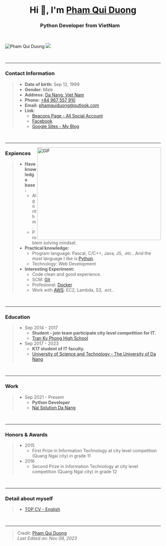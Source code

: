 <h1 align="center">Hi 👋, I'm <a href="https://beacons.ai/PQD" target="blank">
Pham Qui Duong</a></h1>
<h3 align="center">Python Developer from VietNam
<img src="https://icons.iconarchive.com/icons/custom-icon-design/all-country-flag/16/Vietnam-Flag-icon.png" width="16" height="16"></h3><br>

<p align="left">
	<img src="https://komarev.com/ghpvc/?username=phamquiduong&label=Profile%20views&color=0e75b6&style=flat" alt="Pham Qui Duong" />
	<img src="https://img.shields.io/github/followers/phamquiduong?label=Follow" />
</p>

<br>

---

### Contact Information
> - **Date of birth:** Sep 12, 1999
> - **Gender:** Male
> - **Address:** [Da Nang, Viet Nam](https://maps.app.goo.gl/9a21WfjSv58gNSeM9)
> - **Phone:** [+84 967 557 910](tel:+84967557910)
> - **Email:** [phamquiduong@outlook.com](mailto:phamquiduong@outlook.com)
> - **Link**:
> 	- [Beacons Page - All Social Account](https://beacons.ai/pqd)
>	- [Facebook](https://www.facebook.com/PhamQuiDuong)
>	- [Google Sites - My Blog](https://sites.google.com/view/phamquiduong)

<br>

---

<img align="right" top="500" height="300" width="400" alt="GIF" src="https://media.giphy.com/media/SWoSkN6DxTszqIKEqv/giphy.gif">

### Expiences
> - **Have knowledge base:**
> 	- Algorithm.
> 	- Problem solving mindset.
> - **Practical knowledge:**
> 	- Program language: Pascal, C/C++, Java, JS, .etc.. And the most language I like is [Python](https://www.python.org/).
> 	- Technology: Web Development
> - **Interesting Experiment:**
> 	- Code clean and good experience.
> 	- SCM: [Git](https://git-scm.com/)
> 	- Profesional: [Docker](https://www.docker.com/)
> 	- Work with [AWS](https://aws.amazon.com/): EC2, Lambda, S3, .ect..

<br>

---

### Education
> - Sep 2014 - 2017
> 	- **Student - join team participate city level competition for IT.**
> 	- <a href='http://tkp.edu.vn/' target='blank'>Tran Ky Phong High School</a>
> - Sep 2017 - 2023
> 	- **K17 student of IT faculty.**
> 	- <a href = 'https://en.dut.udn.vn/' target='blank'>University of Science and Technology - The University of Da Nang</a>

<br>

---

### Work
> - Sep 2021 - Present
>	- **Python Developer**
>	- <a href='https://nals.vn/en/' target='blank'>Nal Solution Da Nang</a>

<br>

---

### Honors & Awards
> - 2015
> 	- First Prize in Information Technology at city level competition (Quang Ngai city) in grade 11
> - 2016
> 	- Second Prize in Information Technology at city level competition (Quang Ngai city) in grade 12

<br>

---

### Detail about myself
> - [TOP CV - English](https://l.facebook.com/l.php?u=https%3A%2F%2Fwww.topcv.vn%2Fxem-cv%2FUlYOXldXUAwBDFRXB1dSUFQGAQdSBAkCWAVaUA8bfe%3Ffbclid%3DIwAR0zpDNmHHadR1Z_N44YwpWa7wmySVGu4hgcSd1Cr0gQwbutk6xuQoh-y0E&h=AT0yY-k1csaw5reeaJ0cAlikbdZuJrCA7lv_pK2Sxdu-WbyQ_24Fv7XPBGp2zVyN38etCrcpg57xVHwtYlj6Hn15qafoMlBNnZBp_MoWJ-VSrU4Hw10Crs7PSC8gCk9aLz8UTAp72Cs)

<br>

---

> Credit: [Pham Qui Duong](https://github.com/phamquiduong) <br>
> *Last Edited on: Nov 09, 2023*
